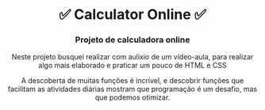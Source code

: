 <h1 align="center">✅  Calculator Online  ✅</h1>
<h3 align="center"> Projeto de calculadora online </h3>
<p align="center"> Neste projeto busquei realizar com aulixio de um vídeo-aula, para realizar algo mais elaborado e praticar um pouco de HTML e CSS</p>
<p align="center"> A descoberta de muitas funções é incrível, e descobrir funções que facilitam as atividades diárias mostram que programação é um desafio, mas que podemos otimizar. </p>
